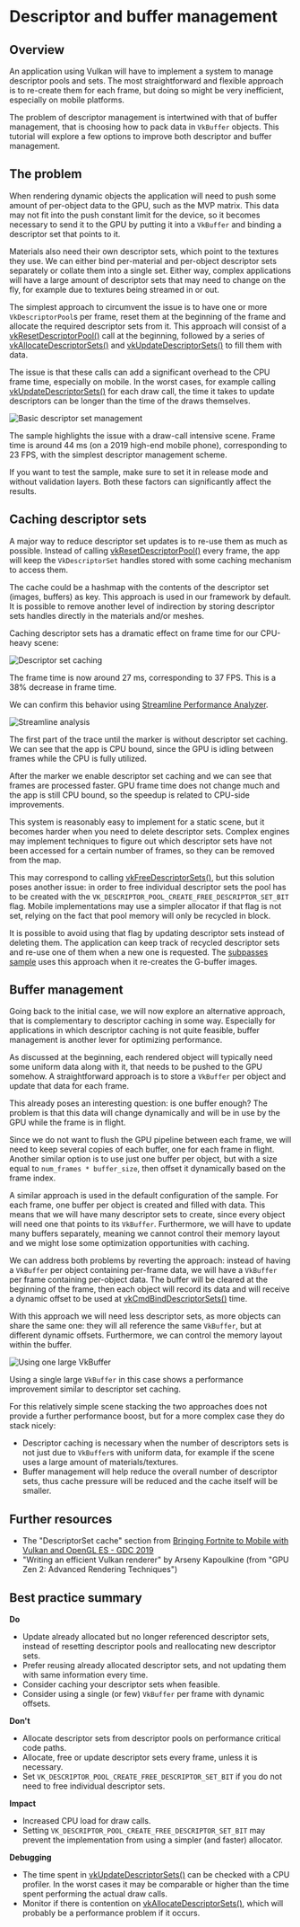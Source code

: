 <!--
- Copyright (c) 2019-2022, Arm Limited and Contributors
-
- SPDX-License-Identifier: Apache-2.0
-
- Licensed under the Apache License, Version 2.0 the "License";
- you may not use this file except in compliance with the License.
- You may obtain a copy of the License at
-
-     http://www.apache.org/licenses/LICENSE-2.0
-
- Unless required by applicable law or agreed to in writing, software
- distributed under the License is distributed on an "AS IS" BASIS,
- WITHOUT WARRANTIES OR CONDITIONS OF ANY KIND, either express or implied.
- See the License for the specific language governing permissions and
- limitations under the License.
-
-->

# Descriptor and buffer management

## Overview

An application using Vulkan will have to implement a system to manage descriptor pools and sets.
The most straightforward and flexible approach is to re-create them for each frame, but doing so might be very inefficient, especially on mobile platforms.

The problem of descriptor management is intertwined with that of buffer management, that is choosing how to pack data in `VkBuffer` objects. This tutorial will explore a few options to improve both descriptor and buffer management.

## The problem

When rendering dynamic objects the application will need to push some amount of per-object data to the GPU, such as the MVP matrix.
This data may not fit into the push constant limit for the device, so it becomes necessary to send it to the GPU by putting it into a `VkBuffer` and binding a descriptor set that points to it.

Materials also need their own descriptor sets, which point to the textures they use. We can either bind per-material and per-object descriptor sets separately or collate them into a single set.
Either way, complex applications will have a large amount of descriptor sets that may need to change on the fly, for example due to textures being streamed in or out.

The simplest approach to circumvent the issue is to have one or more `VkDescriptorPool`s per frame, reset them at the beginning of the frame and allocate the required descriptor sets from it.
This approach will consist of a [vkResetDescriptorPool()](https://www.khronos.org/registry/vulkan/specs/1.1-extensions/man/html/vkResetDescriptorPool.html) call at the beginning, followed by a series of [vkAllocateDescriptorSets()](https://www.khronos.org/registry/vulkan/specs/1.1-extensions/man/html/vkAllocateDescriptorSets.html) and [vkUpdateDescriptorSets()](https://www.khronos.org/registry/vulkan/specs/1.1-extensions/man/html/vkUpdateDescriptorSets.html) to fill them with data.

The issue is that these calls can add a significant overhead to the CPU frame time, especially on mobile. In the worst cases, for example calling [vkUpdateDescriptorSets()](https://www.khronos.org/registry/vulkan/specs/1.1-extensions/man/html/vkUpdateDescriptorSets.html) for each draw call, the time it takes to update descriptors can be longer than the time of the draws themselves.

![Basic descriptor set management](images/bonza_no_caching_multiple_buf.jpg)

The sample highlights the issue with a draw-call intensive scene. Frame time is around 44 ms (on a 2019 high-end mobile phone), corresponding to 23 FPS, with the simplest descriptor management scheme.

If you want to test the sample, make sure to set it in release mode and without validation layers.
Both these factors can significantly affect the results.

## Caching descriptor sets

A major way to reduce descriptor set updates is to re-use them as much as possible. Instead of calling [vkResetDescriptorPool()](https://www.khronos.org/registry/vulkan/specs/1.1-extensions/man/html/vkResetDescriptorPool.html) every frame, the app will keep the `VkDescriptorSet` handles stored with some caching mechanism to access them.

The cache could be a hashmap with the contents of the descriptor set (images, buffers) as key. This approach is used in our framework by default.
It is possible to remove another level of indirection by storing descriptor sets handles directly in the materials and/or meshes.

Caching descriptor sets has a dramatic effect on frame time for our CPU-heavy scene:

![Descriptor set caching](images/bonza_caching_multiple_buf.jpg)

The frame time is now around 27 ms, corresponding to 37 FPS. This is a 38% decrease in frame time.

We can confirm this behavior using [Streamline Performance Analyzer](https://developer.arm.com/agents-and-software/graphics-and-gaming/arm-mobile-studio/components/streamline-performance-analyzer).

![Streamline analysis](images/streamline_desc_caching.png)

The first part of the trace until the marker is without descriptor set caching. We can see that the app is CPU bound, since the GPU is idling between frames while the CPU is fully utilized.

After the marker we enable descriptor set caching and we can see that frames are processed faster. GPU frame time does not change much and the app is still CPU bound, so the speedup is related to CPU-side improvements.

This system is reasonably easy to implement for a static scene, but it becomes harder when you need to delete descriptor sets. Complex engines may implement techniques to figure out which descriptor sets have not been accessed for a certain number of frames, so they can be removed from the map.

This may correspond to calling [vkFreeDescriptorSets()](https://www.khronos.org/registry/vulkan/specs/1.1-extensions/man/html/vkFreeDescriptorSets.html), but this solution poses another issue: in order to free individual descriptor sets the pool has to be created with the `VK_DESCRIPTOR_POOL_CREATE_FREE_DESCRIPTOR_SET_BIT` flag.
Mobile implementations may use a simpler allocator if that flag is not set, relying on the fact that pool memory will only be recycled in block.

It is possible to avoid using that flag by updating descriptor sets instead of deleting them. The application can keep track of recycled descriptor sets and re-use one of them when a new one is requested. The [subpasses sample](../subpasses/README.md) uses this approach when it re-creates the G-buffer images.

## Buffer management

Going back to the initial case, we will now explore an alternative approach, that is complementary to descriptor caching in some way. Especially for applications in which descriptor caching is not quite feasible, buffer management is another lever for optimizing performance.

As discussed at the beginning, each rendered object will typically need some uniform data along with it, that needs to be pushed to the GPU somehow.
A straightforward approach is to store a `VkBuffer` per object and update that data for each frame.

This already poses an interesting question: is one buffer enough? The problem is that this data will change dynamically and will be in use by the GPU while the frame is in flight.

Since we do not want to flush the GPU pipeline between each frame, we will need to keep several copies of each buffer, one for each frame in flight. Another similar option is to use just one buffer per object, but with a size equal to `num_frames * buffer_size`, then offset it dynamically based on the frame index.

A similar approach is used in the default configuration of the sample. For each frame, one buffer per object is created and filled with data. This means that we will have many descriptor sets to create, since every object will need one that points to its `VkBuffer`.
Furthermore, we will have to update many buffers separately, meaning we cannot control their memory layout and we might lose some optimization opportunities with caching.

We can address both problems by reverting the approach: instead of having a `VkBuffer` per object containing per-frame data, we will have a `VkBuffer` per frame containing per-object data.
The buffer will be cleared at the beginning of the frame, then each object will record its data and will receive a dynamic offset to be used at [vkCmdBindDescriptorSets()](https://www.khronos.org/registry/vulkan/specs/1.1-extensions/man/html/vkCmdBindDescriptorSets.html) time.

With this approach we will need less descriptor sets, as more objects can share the same one: they will all reference the same `VkBuffer`, but at different dynamic offsets.
Furthermore, we can control the memory layout within the buffer.

![Using one large VkBuffer](images/bonza_no_caching_single_buf.jpg)

Using a single large `VkBuffer` in this case shows a performance improvement similar to descriptor set caching.

For this relatively simple scene stacking the two approaches does not provide a further performance boost, but for a more complex case they do stack nicely:

* Descriptor caching is necessary when the number of descriptors sets is not just due to `VkBuffer`s with uniform data, for example if the scene uses a large amount of materials/textures.
* Buffer management will help reduce the overall number of descriptor sets, thus cache pressure will be reduced and the cache itself will be smaller.

## Further resources

* The "DescriptorSet cache" section from [Bringing Fortnite to Mobile with Vulkan and OpenGL ES - GDC 2019](https://youtu.be/XCUfk5vRblo?t=2057)
* "Writing an efficient Vulkan renderer" by Arseny Kapoulkine (from "GPU Zen 2: Advanced Rendering Techniques")

## Best practice summary

**Do**

* Update already allocated but no longer referenced descriptor sets, instead of resetting descriptor pools and reallocating new descriptor sets.
* Prefer reusing already allocated descriptor sets, and not updating them with same information every time.
* Consider caching your descriptor sets when feasible.
* Consider using a single (or few) `VkBuffer` per frame with dynamic offsets.

**Don't**

* Allocate descriptor sets from descriptor pools on performance critical code paths.
* Allocate, free or update descriptor sets every frame, unless it is necessary.
* Set `VK_DESCRIPTOR_POOL_CREATE_FREE_DESCRIPTOR_SET_BIT` if you do not need to free individual descriptor sets.

**Impact**

* Increased CPU load for draw calls.
* Setting `VK_DESCRIPTOR_POOL_CREATE_FREE_DESCRIPTOR_SET_BIT` may prevent the implementation from using a simpler (and faster) allocator.

**Debugging**

* The time spent in [vkUpdateDescriptorSets()](https://www.khronos.org/registry/vulkan/specs/1.1-extensions/man/html/vkUpdateDescriptorSets.html) can be checked with a CPU profiler. In the worst cases it may be comparable or higher than the time spent performing the actual draw calls.
* Monitor if there is contention on [vkAllocateDescriptorSets()](https://www.khronos.org/registry/vulkan/specs/1.1-extensions/man/html/vkAllocateDescriptorSets.html), which will probably be a performance problem if it occurs.
